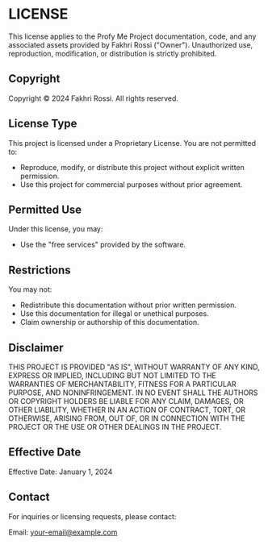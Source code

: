 # LICENSE

This license applies to the Profy Me Project documentation, code, and any associated assets provided by Fakhri Rossi ("Owner").
Unauthorized use, reproduction, modification, or distribution is strictly prohibited.

## Copyright

Copyright © 2024 Fakhri Rossi. All rights reserved.

## License Type

This project is licensed under a Proprietary License. You are not permitted to:

- Reproduce, modify, or distribute this project without explicit written permission.
- Use this project for commercial purposes without prior agreement.

## Permitted Use

Under this license, you may:

- Use the "free services" provided by the software.

## Restrictions

You may not:

- Redistribute this documentation without prior written permission.
- Use this documentation for illegal or unethical purposes.
- Claim ownership or authorship of this documentation.

## Disclaimer

THIS PROJECT IS PROVIDED "AS IS", WITHOUT WARRANTY OF ANY KIND, EXPRESS OR IMPLIED, INCLUDING BUT NOT LIMITED TO THE WARRANTIES OF MERCHANTABILITY, FITNESS FOR A PARTICULAR PURPOSE, AND NONINFRINGEMENT. IN NO EVENT SHALL THE AUTHORS OR COPYRIGHT HOLDERS BE LIABLE FOR ANY CLAIM, DAMAGES, OR OTHER LIABILITY, WHETHER IN AN ACTION OF CONTRACT, TORT, OR OTHERWISE, ARISING FROM, OUT OF, OR IN CONNECTION WITH THE PROJECT OR THE USE OR OTHER DEALINGS IN THE PROJECT.

## Effective Date

Effective Date: January 1, 2024

## Contact

For inquiries or licensing requests, please contact:

Email: your-email@example.com
